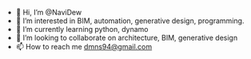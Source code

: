 - 👋 Hi, I’m @NaviDew
- 👀 I’m interested in BIM, automation, generative design, programming.
- 🌱 I’m currently learning python, dynamo
- 💞️ I’m looking to collaborate on architecture, BIM, generative design
- 📫 How to reach me dmns94@gmail.com

<!---
NaviDew/NaviDew is a ✨ special ✨ repository because its `README.md` (this file) appears on your GitHub profile.
You can click the Preview link to take a look at your changes.
--->

